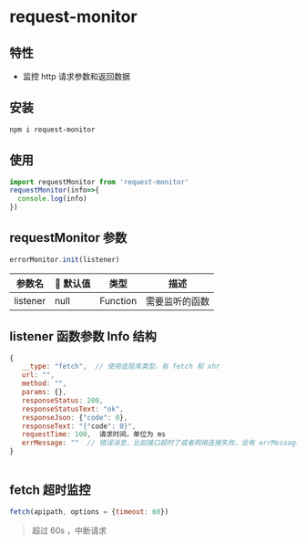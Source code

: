 # request-monitor

## 特性
* 监控 http 请求参数和返回数据

## 安装

```bash
npm i request-monitor
```

## 使用

```js
import requestMonitor from 'request-monitor'
requestMonitor(info=>{
  console.log(info)
})

```

## requestMonitor 参数 

```js
errorMonitor.init(listener)
```

|参数名| 默认值 |类型|描述|
|---|---|---|----
|listener|null| Function |需要监听的函数


## listener 函数参数 Info 结构

```js
{
   __type: "fetch",  // 使用底层库类型，有 fetch 和 xhr
   url: "",
   method: "",
   params: {},
   responseStatus: 200,
   responseStatusText: "ok",
   responseJson: {"code": 0},
   responseText: "{"code": 0}",
   requestTime: 100,  请求时间，单位为 ms
   errMessage: ""  // 错误消息，比如接口超时了或者网络连接失败，会有 errMessage 错误，该错误一般是因为服务端没有响应导致
}



```

## fetch 超时监控

```js
fetch(apipath, options = {timeout: 60})
```
> 超过 60s ，中断请求
